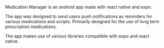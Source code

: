 Medication Manager is an android app made with react native and expo. 

The app was designed to send users push notifications as reminders for various medications and scripts. 
Primarily designed for the use of long term prescription medications. 

The app makes use of various libraries compatible with expo and react native.
